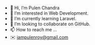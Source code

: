 - 👋 Hi, I’m Pulen Chandra
- 👀 I’m interested in Web Development.
- 🌱 I’m currently learning Laravel.
- 💞️ I’m looking to collaborate on GitHub.
- 📫 How to reach me ...
- ✉️ iampulenroy@gmail.com


<!---
IamPulenRoy/IamPulenRoy is a ✨ special ✨ repository because its `README.md` (this file) appears on your GitHub profile.
You can click the Preview link to take a look at your changes.
--->
